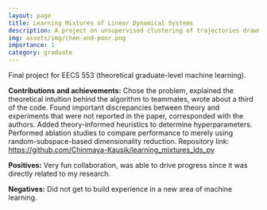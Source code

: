 ```yaml
---
layout: page
title: Learning Mixtures of Linear Dynamical Systems
description: A project on unsupervised clustering of trajectories drawn from linear dynamical systems
img: assets/img/chen-and-poor.png
importance: 1
category: graduate
---
```


Final project for EECS 553 (theoretical graduate-level machine learning). 

**Contributions and achievements:** Chose the problem, explained the theoretical intuition behind the algorithm to teammates, wrote about a third of the code. Found important discrepancies between theory and experiments that were not reported in the paper, corresponded with the authors. Added theory-informed heuristics to determine hyperparameters. Performed ablation studies to compare performance to merely using random-subspace-based dimensionality reduction. Repository link: https://github.com/Chinmaya-Kausik/learning_mixtures_lds_py

**Positives:** Very fun collaboration, was able to drive progress since it was directly related to my research.

**Negatives:** Did not get to build experience in a new area of machine learning.
